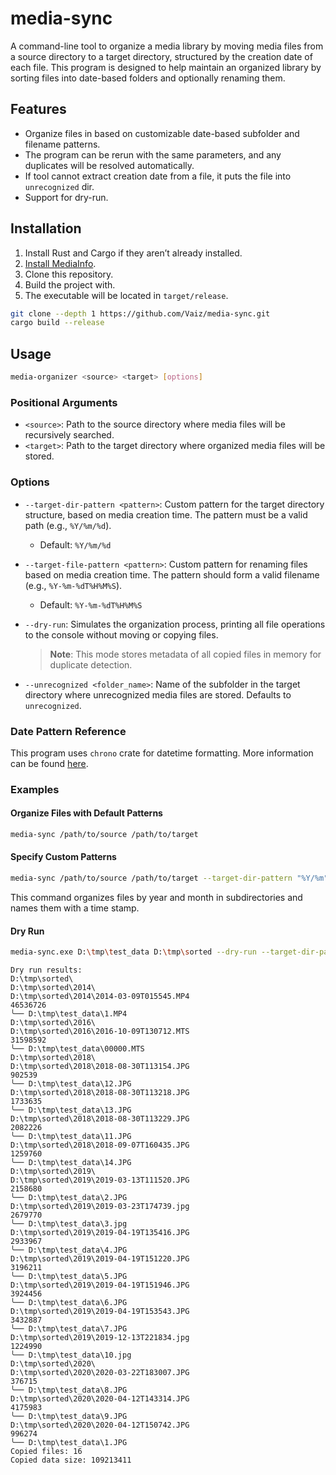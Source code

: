 # media-sync

A command-line tool to organize a media library by moving media files from a source directory to a target directory, structured by the creation date of each file. This program is designed to help maintain an organized library by sorting files into date-based folders and optionally renaming them.

## Features

- Organize files in based on customizable date-based subfolder and filename patterns.
- The program can be rerun with the same parameters, and any duplicates will be resolved automatically.
- If tool cannot extract creation date from a file, it puts the file into `unrecognized` dir.
- Support for dry-run.


## Installation

1. Install Rust and Cargo if they aren’t already installed.
2. [Install MediaInfo](https://github.com/Vaiz/mediameta/blob/master/mediainfo.md).
3. Clone this repository.
4. Build the project with.
5. The executable will be located in `target/release`.

```bash
git clone --depth 1 https://github.com/Vaiz/media-sync.git
cargo build --release
```

## Usage

```bash
media-organizer <source> <target> [options]
```

### Positional Arguments

- `<source>`: Path to the source directory where media files will be recursively searched.
- `<target>`: Path to the target directory where organized media files will be stored.

### Options

- `--target-dir-pattern <pattern>`: Custom pattern for the target directory structure, based on media creation time. The
pattern must be a valid path (e.g., `%Y/%m/%d`).
    - Default: `%Y/%m/%d`

- `--target-file-pattern <pattern>`: Custom pattern for renaming files based on media creation time. The pattern should
form a valid filename (e.g., `%Y-%m-%dT%H%M%S`).
    - Default: `%Y-%m-%dT%H%M%S`

- `--dry-run`: Simulates the organization process, printing all file operations to the console without moving or copying
files. 
  >**Note**: This mode stores metadata of all copied files in memory for duplicate detection.

- `--unrecognized <folder_name>`: Name of the subfolder in the target directory where unrecognized media files are
  stored. Defaults to `unrecognized`.

### Date Pattern Reference

This program uses `chrono` crate for datetime formatting. More information can be found 
[here](https://docs.rs/chrono/0.4.38/chrono/format/strftime/index.html).

### Examples

#### Organize Files with Default Patterns

```bash
media-sync /path/to/source /path/to/target
```

#### Specify Custom Patterns

```bash
media-sync /path/to/source /path/to/target --target-dir-pattern "%Y/%m" --target-file-pattern "%H%M"
```

This command organizes files by year and month in subdirectories and names them with a time stamp.

#### Dry Run

```bash
media-sync.exe D:\tmp\test_data D:\tmp\sorted --dry-run --target-dir-pattern %Y`
```
```
Dry run results:
D:\tmp\sorted\
D:\tmp\sorted\2014\
D:\tmp\sorted\2014\2014-03-09T015545.MP4                       46536726
╰── D:\tmp\test_data\1.MP4
D:\tmp\sorted\2016\
D:\tmp\sorted\2016\2016-10-09T130712.MTS                       31598592
╰── D:\tmp\test_data\00000.MTS
D:\tmp\sorted\2018\
D:\tmp\sorted\2018\2018-08-30T113154.JPG                         902539
╰── D:\tmp\test_data\12.JPG
D:\tmp\sorted\2018\2018-08-30T113218.JPG                        1733635
╰── D:\tmp\test_data\13.JPG
D:\tmp\sorted\2018\2018-08-30T113229.JPG                        2082226
╰── D:\tmp\test_data\11.JPG
D:\tmp\sorted\2018\2018-09-07T160435.JPG                        1259760
╰── D:\tmp\test_data\14.JPG
D:\tmp\sorted\2019\
D:\tmp\sorted\2019\2019-03-13T111520.JPG                        2158680
╰── D:\tmp\test_data\2.JPG
D:\tmp\sorted\2019\2019-03-23T174739.jpg                        2679770
╰── D:\tmp\test_data\3.jpg
D:\tmp\sorted\2019\2019-04-19T135416.JPG                        2933967
╰── D:\tmp\test_data\4.JPG
D:\tmp\sorted\2019\2019-04-19T151220.JPG                        3196211
╰── D:\tmp\test_data\5.JPG
D:\tmp\sorted\2019\2019-04-19T151946.JPG                        3924456
╰── D:\tmp\test_data\6.JPG
D:\tmp\sorted\2019\2019-04-19T153543.JPG                        3432887
╰── D:\tmp\test_data\7.JPG
D:\tmp\sorted\2019\2019-12-13T221834.jpg                        1224990
╰── D:\tmp\test_data\10.jpg
D:\tmp\sorted\2020\
D:\tmp\sorted\2020\2020-03-22T183007.JPG                         376715
╰── D:\tmp\test_data\8.JPG
D:\tmp\sorted\2020\2020-04-12T143314.JPG                        4175983
╰── D:\tmp\test_data\9.JPG
D:\tmp\sorted\2020\2020-04-12T150742.JPG                         996274
╰── D:\tmp\test_data\1.JPG
Copied files: 16
Copied data size: 109213411
```